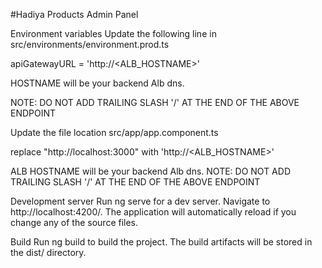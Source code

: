 #Hadiya Products Admin Panel

Environment variables
Update the following line in src/environments/environment.prod.ts

apiGatewayURL = 'http://<ALB_HOSTNAME>' 

HOSTNAME will be your backend Alb dns.

NOTE: DO NOT ADD TRAILING SLASH '/' AT THE END OF THE ABOVE ENDPOINT


Update the file location src/app/app.component.ts 

replace "http://localhost:3000" with 'http://<ALB_HOSTNAME>' 

ALB HOSTNAME will be your backend Alb dns.
NOTE: DO NOT ADD TRAILING SLASH '/' AT THE END OF THE ABOVE ENDPOINT


Development server
Run ng serve for a dev server. Navigate to http://localhost:4200/. The application will automatically reload if you change any of the source files.



Build
Run ng build to build the project. The build artifacts will be stored in the dist/ directory.
